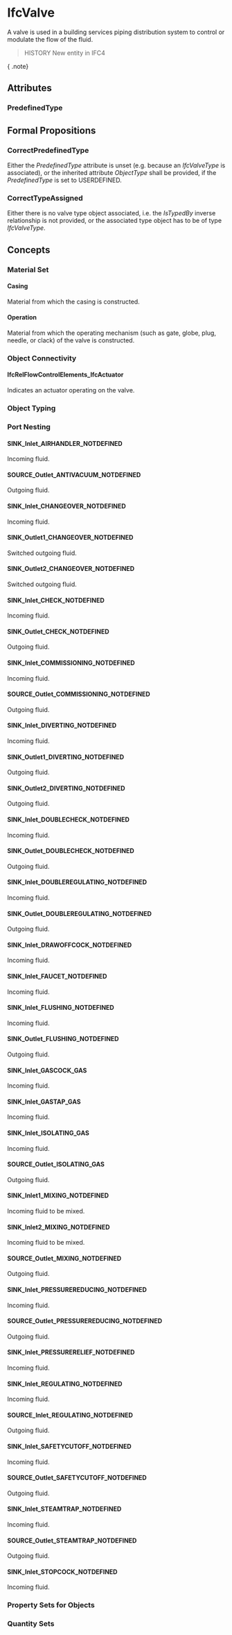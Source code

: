 # IfcValve

A valve is used in a building services piping distribution system to control or modulate the flow of the fluid.
<!-- end of short definition -->


> HISTORY New entity in IFC4

{ .note}
>

## Attributes

### PredefinedType


## Formal Propositions

### CorrectPredefinedType
Either the _PredefinedType_ attribute is unset (e.g. because an _IfcValveType_ is associated), or the inherited attribute _ObjectType_ shall be provided, if the _PredefinedType_ is set to USERDEFINED.

### CorrectTypeAssigned
Either there is no valve type object associated, i.e. the _IsTypedBy_ inverse relationship is not provided, or the associated type object has to be of type _IfcValveType_.

## Concepts

### Material Set



#### Casing

Material from which the casing is constructed.

#### Operation

Material from which the operating mechanism (such as gate, globe, plug, needle, or clack) of the valve is constructed.

### Object Connectivity



#### IfcRelFlowControlElements_IfcActuator

Indicates an actuator operating on the valve.

### Object Typing



### Port Nesting



#### SINK_Inlet_AIRHANDLER_NOTDEFINED

Incoming fluid.

#### SOURCE_Outlet_ANTIVACUUM_NOTDEFINED

Outgoing fluid.

#### SINK_Inlet_CHANGEOVER_NOTDEFINED

Incoming fluid.

#### SINK_Outlet1_CHANGEOVER_NOTDEFINED

Switched outgoing fluid.

#### SINK_Outlet2_CHANGEOVER_NOTDEFINED

Switched outgoing fluid.

#### SINK_Inlet_CHECK_NOTDEFINED

Incoming fluid.

#### SINK_Outlet_CHECK_NOTDEFINED

Outgoing fluid.

#### SINK_Inlet_COMMISSIONING_NOTDEFINED

Incoming fluid.

#### SOURCE_Outlet_COMMISSIONING_NOTDEFINED

Outgoing fluid.

#### SINK_Inlet_DIVERTING_NOTDEFINED

Incoming fluid.

#### SINK_Outlet1_DIVERTING_NOTDEFINED

Outgoing fluid.

#### SINK_Outlet2_DIVERTING_NOTDEFINED

Outgoing fluid.

#### SINK_Inlet_DOUBLECHECK_NOTDEFINED

Incoming fluid.

#### SINK_Outlet_DOUBLECHECK_NOTDEFINED

Outgoing fluid.

#### SINK_Inlet_DOUBLEREGULATING_NOTDEFINED

Incoming fluid.

#### SINK_Outlet_DOUBLEREGULATING_NOTDEFINED

Outgoing fluid.

#### SINK_Inlet_DRAWOFFCOCK_NOTDEFINED

Incoming fluid.

#### SINK_Inlet_FAUCET_NOTDEFINED

Incoming fluid.

#### SINK_Inlet_FLUSHING_NOTDEFINED

Incoming fluid.

#### SINK_Outlet_FLUSHING_NOTDEFINED

Outgoing fluid.

#### SINK_Inlet_GASCOCK_GAS

Incoming fluid.

#### SINK_Inlet_GASTAP_GAS

Incoming fluid.

#### SINK_Inlet_ISOLATING_GAS

Incoming fluid.

#### SOURCE_Outlet_ISOLATING_GAS

Outgoing fluid.

#### SINK_Inlet1_MIXING_NOTDEFINED

Incoming fluid to be mixed.

#### SINK_Inlet2_MIXING_NOTDEFINED

Incoming fluid to be mixed.

#### SOURCE_Outlet_MIXING_NOTDEFINED

Outgoing fluid.

#### SINK_Inlet_PRESSUREREDUCING_NOTDEFINED

Incoming fluid.

#### SOURCE_Outlet_PRESSUREREDUCING_NOTDEFINED

Outgoing fluid.

#### SINK_Inlet_PRESSURERELIEF_NOTDEFINED

Incoming fluid.

#### SINK_Inlet_REGULATING_NOTDEFINED

Incoming fluid.

#### SOURCE_Inlet_REGULATING_NOTDEFINED

Outgoing fluid.

#### SINK_Inlet_SAFETYCUTOFF_NOTDEFINED

Incoming fluid.

#### SOURCE_Outlet_SAFETYCUTOFF_NOTDEFINED

Outgoing fluid.

#### SINK_Inlet_STEAMTRAP_NOTDEFINED

Incoming fluid.

#### SOURCE_Outlet_STEAMTRAP_NOTDEFINED

Outgoing fluid.

#### SINK_Inlet_STOPCOCK_NOTDEFINED

Incoming fluid.

### Property Sets for Objects



### Quantity Sets



